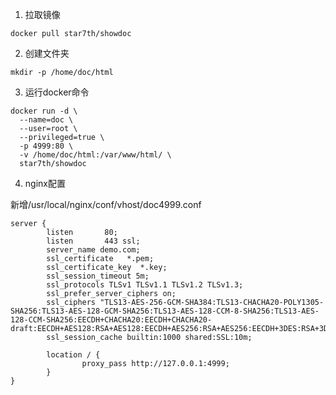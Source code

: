 1. 拉取镜像
```shell script
docker pull star7th/showdoc
```
2. 创建文件夹
```shell script
mkdir -p /home/doc/html
```

3. 运行docker命令
```shell script
docker run -d \
  --name=doc \
  --user=root \
  --privileged=true \
  -p 4999:80 \
  -v /home/doc/html:/var/www/html/ \
  star7th/showdoc
```

4. nginx配置

新增/usr/local/nginx/conf/vhost/doc4999.conf
```shell script
server {
        listen       80;
        listen       443 ssl;
        server_name demo.com;
        ssl_certificate   *.pem;
        ssl_certificate_key  *.key;
        ssl_session_timeout 5m;
        ssl_protocols TLSv1 TLSv1.1 TLSv1.2 TLSv1.3;
        ssl_prefer_server_ciphers on;
        ssl_ciphers "TLS13-AES-256-GCM-SHA384:TLS13-CHACHA20-POLY1305-SHA256:TLS13-AES-128-GCM-SHA256:TLS13-AES-128-CCM-8-SHA256:TLS13-AES-128-CCM-SHA256:EECDH+CHACHA20:EECDH+CHACHA20-draft:EECDH+AES128:RSA+AES128:EECDH+AES256:RSA+AES256:EECDH+3DES:RSA+3DES:!MD5";
        ssl_session_cache builtin:1000 shared:SSL:10m;

        location / {
                proxy_pass http://127.0.0.1:4999;
        }
}
```



